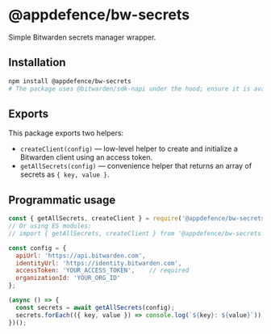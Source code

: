 # @appdefence/bw-secrets

Simple Bitwarden secrets manager wrapper.

## Installation

```bash
npm install @appdefence/bw-secrets
# The package uses @bitwarden/sdk-napi under the hood; ensure it is available in your environment.
```

## Exports

This package exports two helpers:

- `createClient(config)` — low-level helper to create and initialize a Bitwarden client using an access token.
- `getAllSecrets(config)` — convenience helper that returns an array of secrets as `{ key, value }`.

## Programmatic usage

```javascript
const { getAllSecrets, createClient } = require('@appdefence/bw-secrets');
// Or using ES modules:
// import { getAllSecrets, createClient } from '@appdefence/bw-secrets';

const config = {
  apiUrl: 'https://api.bitwarden.com',
  identityUrl: 'https://identity.bitwarden.com',
  accessToken: 'YOUR_ACCESS_TOKEN',    // required
  organizationId: 'YOUR_ORG_ID'
};

(async () => {
  const secrets = await getAllSecrets(config);
  secrets.forEach(({ key, value }) => console.log(`${key}: ${value}`));
})();
